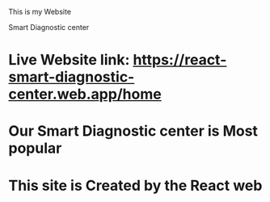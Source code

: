 This is my Website

Smart Diagnostic center

# Live Website link: https://react-smart-diagnostic-center.web.app/home

# Our Smart Diagnostic center is Most popular

# This site is Created by the React web
